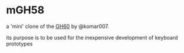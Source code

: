 # mGH58

a 'mini' clone of the [GH60](www.github.com/komar007/ghkb) by @komar007. 

its purpose is to be used for the inexpensive development of keyboard prototypes
